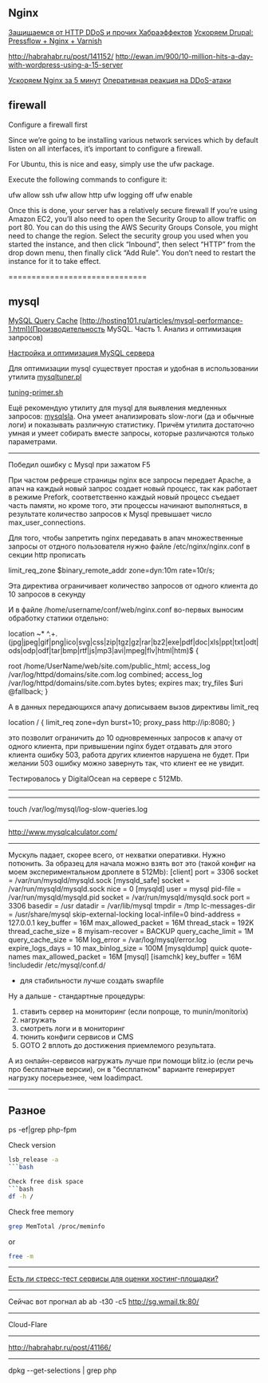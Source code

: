 ## Nginx

[Защищаемся от HTTP DDoS и прочих Хабраэффектов](http://habrahabr.ru/post/68301/)
[Ускоряем Drupal: Pressflow + Nginx + Varnish](http://habrahabr.ru/post/107094/)


http://habrahabr.ru/post/141152/
http://ewan.im/900/10-million-hits-a-day-with-wordpress-using-a-15-server

[Ускоряем Nginx за 5 минут](http://habrahabr.ru/post/198982/)
[Оперативная реакция на DDoS-атаки](http://habrahabr.ru/post/176119/)


## firewall

Configure a firewall first

Since we’re going to be installing various network services which by default listen on all interfaces, it’s important to configure a firewall.

For Ubuntu, this is nice and easy, simply use the ufw package.

Execute the following commands to configure it:

ufw allow ssh
ufw allow http
ufw logging off
ufw enable

Once this is done, your server has a relatively secure firewall
If you’re using Amazon EC2, you’ll also need to open the Security Group to allow traffic on port 80. You can do this using the AWS Security Groups Console, you might need to change the region. Select the security group you used when you started the instance, and then click “Inbound”, then select “HTTP” from the drop down menu, then finally click “Add Rule”. You don’t need to restart the instance for it to take effect.


==============================


## mysql

[MySQL Query Cache](http://habrahabr.ru/post/41166/)
[http://hosting101.ru/articles/mysql-performance-1.html](Производительность MySQL. Часть 1. Анализ и оптимизация запросов)

[Настройка и оптимизация MySQL сервера](http://habrahabr.ru/post/108418/)


Для оптимизации mysql существует простая и удобная в использовании утилита [mysqltuner.pl](https://raw.github.com/major/MySQLTuner-perl/master/mysqltuner.pl)

[tuning-primer.sh](https://launchpadlibrarian.net/78745738/tuning-primer.sh)

Ещё рекомендую утилиту для mysql для выявления медленных запросов: [mysqlsla](http://hackmysql.com/mysqlsla). Она умеет анализировать slow-логи (да и обычные логи) и показывать различную статистику. Причём утилита достаточно умная и умеет собирать вместе запросы, которые различаются только параметрами.

---------------------------------------------

Победил ошибку c Mysql при зажатом F5

При частом рефреше страницы nginx все запросы передает Apache, а апач на каждый новый запрос создает новый процесс, так как работает в режиме Prefork, соответственно каждый новый процесс съедает часть памяти, но кроме того, эти процессы начинают выполняться, в результате количество запросов к Mysql превышает число max_user_connections.

Для того, чтобы запретить nginx передавать в апач множественные запросы от отдного пользователя нужно файле /etc/nginx/nginx.conf в секции http прописать

limit_req_zone $binary_remote_addr zone=dyn:10m rate=10r/s;

Эта директива ограничивает количество запросов от одного клиента до 10 запросов в секунду

И в файле /home/username/conf/web/nginx.conf 
во-первых выносим обработку статики отдельно: 

location ~* ^.+\.(jpg|jpeg|gif|png|ico|svg|css|zip|tgz|gz|rar|bz2|exe|pdf|doc|xls|ppt|txt|odt|ods|odp|odf|tar|bmp|rtf|js|mp3|avi|mpeg|flv|html|htm)$ {

root /home/UserName/web/site.com/public_html;
access_log /var/log/httpd/domains/site.com.log combined;
access_log /var/log/httpd/domains/site.com.bytes bytes;
expires max;
try_files $uri @fallback;
}

А в данных передающихся апачу дописываем вызов директивы limit_req

location / {
limit_req zone=dyn burst=10;
proxy_pass http://ip:8080;
}

это позволит ограничить до 10 одновременных запросов к апачу от одного клиента, при привышении nginx будет отдавать для этого клиента ошибку 503, работа других клиентов нарушена не будет. 
При желании 503 ошибку можно завернуть так, что клиент ее не увидит.

Тестировалось у DigitalOcean на сервере с 512Mb.

---------------------------------------------
---------------------------------------------

touch /var/log/mysql/log-slow-queries.log


---------------------------------------------

http://www.mysqlcalculator.com/

---------------------------------------------

Мускуль падает, скорее всего, от нехватки оперативки. Нужно потюнить. За образец для начала можно взять вот это (такой конфиг на моем экспериментальном дроплете в 512Mb):
[client]
port        = 3306
socket      = /var/run/mysqld/mysqld.sock
[mysqld_safe]
socket      = /var/run/mysqld/mysqld.sock
nice        = 0
[mysqld]
user        = mysql
pid-file    = /var/run/mysqld/mysqld.pid
socket      = /var/run/mysqld/mysqld.sock
port        = 3306
basedir     = /usr
datadir     = /var/lib/mysql
tmpdir      = /tmp
lc-messages-dir = /usr/share/mysql
skip-external-locking
local-infile=0
bind-address        = 127.0.0.1
key_buffer      = 16M
max_allowed_packet  = 16M
thread_stack        = 192K
thread_cache_size       = 8
myisam-recover         = BACKUP
query_cache_limit   = 1M
query_cache_size        = 16M
log_error = /var/log/mysql/error.log
expire_logs_days    = 10
max_binlog_size         = 100M
[mysqldump]
quick
quote-names
max_allowed_packet  = 16M
[mysql]
[isamchk]
key_buffer      = 16M
!includedir /etc/mysql/conf.d/


+ для стабильности лучше создать swapfile

Ну а дальше - стандартные процедуры:
1) ставить сервер на мониторинг (если попроще, то munin/monitorix)
2) нагружать
3) смотреть логи и в мониторинг
4) тюнить конфиги сервисов и CMS
5) GOTO 2 вплоть до достижения приемлемого результата.

А из онлайн-сервисов нагружать лучше при помощи blitz.io (если речь про бесплатные версии), он в "бесплатном" варианте генерирует нагрузку посерьезнее, чем loadimpact.

--------------------------------------------






## Разное


ps -ef|grep php-fpm  


Check version  
```bash  
lsb_release -a  
```bash

Check free disk space  
```bash  
df -h /  
```

Check free memory  
```bash  
grep MemTotal /proc/meminfo  
```

or  
```bash  
free -m  
```



---------------------------------------------

[Есть ли стресс-тест сервисы для оценки хостинг-площадки?](http://toster.ru/q/5046?_aa=press_anykey)

---------------------------------------------

Сейчас вот прогнал ab
ab -t30 -c5 http://sg.wmail.tk:80/

---------------------------------------------

Cloud-Flare

---------------------------------------------




http://habrahabr.ru/post/41166/

--------------------------------------------
dpkg --get-selections | grep php


